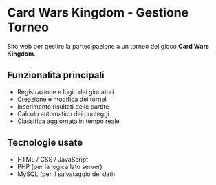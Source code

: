 # Card Wars Kingdom - Gestione Torneo

Sito web per gestire la partecipazione a un torneo del gioco **Card Wars Kingdom**.

## Funzionalità principali

- Registrazione e login dei giocatori
- Creazione e modifica dei tornei
- Inserimento risultati delle partite
- Calcolo automatico dei punteggi
- Classifica aggiornata in tempo reale

## Tecnologie usate

- HTML / CSS / JavaScript
- PHP (per la logica lato server)
- MySQL (per il salvataggio dei dati)
